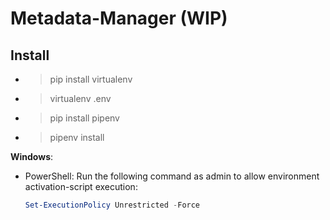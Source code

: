 # Metadata-Manager (WIP)

## Install
* > pip install virtualenv
* > virtualenv .env
* > pip install pipenv
* > pipenv install
  
**Windows**:
* PowerShell: Run the following command as admin to allow environment activation-script execution:
    ```powershell
    Set-ExecutionPolicy Unrestricted -Force
    ```
